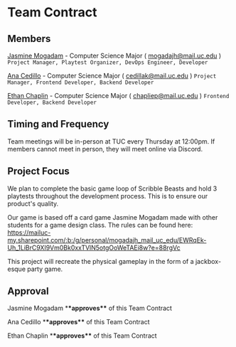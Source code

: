 # Team Contract

## Members

[Jasmine Mogadam](../biographies/jasmine-mogadam-bio.md) - Computer Science Major ( mogadajh@mail.uc.edu )
`Project Manager, Playtest Organizer, DevOps Engineer, Developer`

[Ana Cedillo](../biographies/ana-cedillo-bio.md) - Computer Science Major ( cedillak@mail.uc.edu )
`Project Manager, Frontend Developer, Backend Developer`

[Ethan Chaplin](../biographies/ethan-chaplin-bio.md) - Computer Science Major ( chapliep@mail.uc.edu )
`Frontend Developer, Backend Developer`

## Timing and Frequency

Team meetings will be in-person at TUC every Thursday at 12:00pm. If members cannot meet in person, they will meet online via Discord.

## Project Focus

We plan to complete the basic game loop of Scribble Beasts and hold 3 playtests throughout the development process. This is to ensure our product's quality.

Our game is based off a card game Jasmine Mogadam made with other students for a game design class. The rules can be found here: https://mailuc-my.sharepoint.com/:b:/g/personal/mogadajh_mail_uc_edu/EWRqEk-Uh_1LiBrC9XI9Vm0Bk0xxTVlN5otgOoWeTAEi8w?e=88rgVc

This project will recreate the physical gameplay in the form of a jackbox-esque party game.

## Approval

Jasmine Mogadam \***\*approves\*\*** of this Team Contract

Ana Cedillo \***\*approves\*\*** of this Team Contract

Ethan Chaplin \***\*approves\*\*** of this Team Contract

